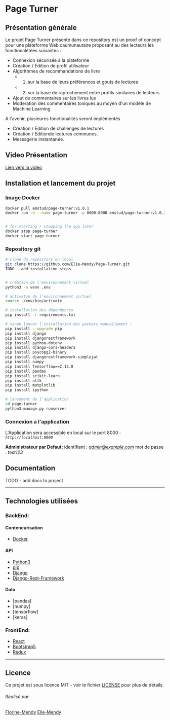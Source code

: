 # Page Turner

## Présentation générale

Le projet Page Turner présenté dans ce repository est un proof of concept pour une plateforme Web caumunautaire proposant au des lecteurs les fonctionalétées suivantes :
* Connexion sécurisée à la plateforme 
* Création / Edition de profil utilisateur
* Algorithmes de recommandations de livre
  * 1) sur la base de leurs préférences et gouts de lectures
  * 2) sur la base de raprochement entre profils similaires de lecteurs  
* Ajout de commentaires sur les livres lus
* Moderation des commentaires toxiques au moyen d'un modèle de Machine Learning

A l'avenir, plusieures fonctionalités seront implémentés 
* Création / Edition de challenges de lectures 
* Création / Editionde lectures communes.
* Messagerie instantanée.

## Video Présentation

[Lien vers la vidéo](https://www.loom.com/share/47c686208f584b0da183639bb867d732?sid=f943df3d-9e22-4272-ab80-099e152ceef8)

## Installation et lancement du projet

### Image Docker
```bash
docker pull emstud/page-turner:v1.0.1
docker run -d --name page-turner -p 8000:8000 emstud/page-turner:v1.0.1


# for starting / stopping the app later
docker stop page-turner
docker start page-turner
```

### Repository git 
```sh
# clone du repository en local
git clone https://github.com/Elie-Mendy/Page-Turner.git
TODO - add installation steps 
```

```sh

# création de l'environnement virtuel 
python3 -m venv .env

# activaton de l'environnement virtuel
source ./env/bin/activate

# installation des dépendences
pip install -r requirements.txt

# sinon lancer l'installation des packets manuellement :
pip install --upgrade pip
pip install django
pip install djangorestframework
pip install python-dotenv
pip install django-cors-headers
pip install psycopg2-binary
pip install djangorestframework-simplejwt
pip install numpy
pip install tensorflow==2.13.0
pip install pandas
pip install scikit-learn
pip install nltk
pip install matplotlib
pip install ipython

# lancement de l'application
cd page-turner
python3 manage.py runserver
```

### Connexion a l'application
L'Application sera accessible en local sur le port 8000 : *`http://localhost:8000`*

**Administrateur par Defaut:** 
identifiant : *admin@example.com*
mot de passe : *test123*

## Documentation

TODO - add docs to project

___

## Technologies utilisées

### BackEnd:

#### Conteneurisation
 - [Docker](https://www.docker.com)

#### API
 - [Python3](https://www.python.org)
 - [pip](https://pypi.org/project/pip/)
 - [Django](https://www.djangoproject.com)
 - [Django-Rest-Framework](https://www.django-rest-framework.org)

#### Data
 - [pandas]
 - [numpy]
 - [tensorflow]
 - [keras]

### FrontEnd:
 - [React](https://fr.legacy.reactjs.org)
 - [Bootstrap5](https://getbootstrap.com/docs/5.0/getting-started/introduction/)
 - [Redux](https://redux.js.org)
___

## Licence

Ce projet est sous licence MIT - voir le fichier [LICENSE](LICENSE) pour plus de détails.


###### Réalisé par 
[Florine-Mendy](https://github.com/florine-mendy) 
[Elie-Mendy](https://github.com/Elie-Mendy) 
